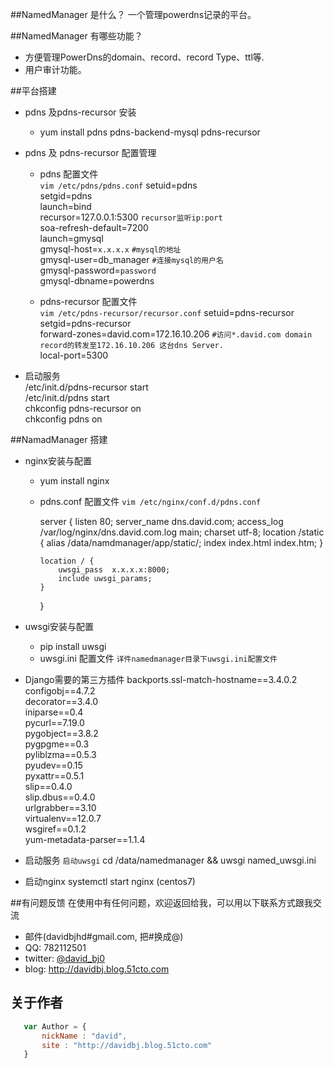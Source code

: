 ##NamedManager 是什么？
一个管理powerdns记录的平台。

##NamedManager 有哪些功能？
* 方便管理PowerDns的domain、record、record Type、ttl等.
* 用户审计功能。

##平台搭建
* pdns 及pdns-recursor 安装
    * yum install pdns pdns-backend-mysql pdns-recursor
* pdns 及 pdns-recursor 配置管理
    * pdns 配置文件  
    `vim /etc/pdns/pdns.conf`
        setuid=pdns   
        setgid=pdns  
        launch=bind  
        recursor=127.0.0.1:5300     `recursor监听ip:port`    
        soa-refresh-default=7200  
        launch=gmysql              
        gmysql-host=`x.x.x.x`       `#mysql的地址`  
        gmysql-user=db_manager      `#连接mysql的用户名`   
        gmysql-password=`password`   
        gmysql-dbname=powerdns     

    * pdns-recursor 配置文件   
    `vim /etc/pdns-recursor/recursor.conf`
        setuid=pdns-recursor   
        setgid=pdns-recursor  
        forward-zones=david.com=172.16.10.206   `#访问*.david.com domain record的转发至172.16.10.206 这台dns Server.`  
        local-port=5300        
    
    
* 启动服务   
    /etc/init.d/pdns-recursor start    
    /etc/init.d/pdns start   
    chkconfig pdns-recursor on  
    chkconfig pdns on   

##NamadManager 搭建
* nginx安装与配置  
  * yum install nginx
  * pdns.conf 配置文件
    `vim /etc/nginx/conf.d/pdns.conf`
     
    server {
        listen 80;
        server_name dns.david.com;
        access_log /var/log/nginx/dns.david.com.log main;
        charset utf-8;
        location /static {
            alias /data/namdmanager/app/static/;
            index index.html index.htm;
        }

        location / {
            uwsgi_pass  x.x.x.x:8000;
            include uwsgi_params;
        }
    }
    
* uwsgi安装与配置
  * pip install uwsgi
  * uwsgi.ini 配置文件
    `详件namedmanager目录下uwsgi.ini配置文件`

* Django需要的第三方插件
    backports.ssl-match-hostname==3.4.0.2   
    configobj==4.7.2   
    decorator==3.4.0   
    iniparse==0.4    
    pycurl==7.19.0  
    pygobject==3.8.2  
    pygpgme==0.3  
    pyliblzma==0.5.3  
    pyudev==0.15  
    pyxattr==0.5.1  
    slip==0.4.0  
    slip.dbus==0.4.0  
    urlgrabber==3.10  
    virtualenv==12.0.7  
    wsgiref==0.1.2  
    yum-metadata-parser==1.1.4  
* 启动服务
  `启动uwsgi`
  cd /data/namedmanager && uwsgi named_uwsgi.ini
* 启动nginx
  systemctl start nginx (centos7)


##有问题反馈
在使用中有任何问题，欢迎返回给我，可以用以下联系方式跟我交流

* 邮件(davidbjhd#gmail.com, 把#换成@)
* QQ: 782112501
* twitter: [@david_bj0](https://twitter.com/david_bj0)
* blog: http://davidbj.blog.51cto.com

## 关于作者
```javascript
   var Author = {
       nickName : "david",
       site : "http://davidbj.blog.51cto.com"  
   }

```
